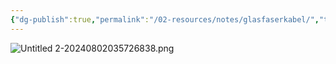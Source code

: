 ```yaml
---
{"dg-publish":true,"permalink":"/02-resources/notes/glasfaserkabel/","tags":["netzwerk/kabel"]}
---
```


![Untitled 2-20240802035726838.png](/img/user/02%20-%20RESOURCES/Files/IMG/Untitled%202-20240802035726838.png)